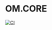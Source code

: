 
# OM.CORE

[![CI](https://github.com/omlib/om.core/workflows/CI/badge.svg)](https://github.com/omlib/om.core)
